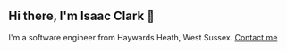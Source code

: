 ## Hi there, I'm Isaac Clark 👋

I'm a software engineer from Haywards Heath, West Sussex. [Contact me](mailto:isaac2001clark@gmail.com?subject=Hi%20Isaac,%20I%20want%20to%20hire%20you!)

<!--
**isaacclark1/isaacclark1** is a ✨ _special_ ✨ repository because its `README.md` (this file) appears on your GitHub profile.

Here are some ideas to get you started:

- 🔭 I’m currently working on ...
- 🌱 I’m currently learning ...
- 👯 I’m looking to collaborate on ...
- 🤔 I’m looking for help with ...
- 💬 Ask me about ...
- 📫 How to reach me: ...
- 😄 Pronouns: ...
- ⚡ Fun fact: ...
-->
